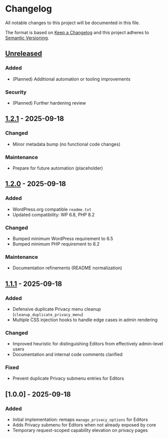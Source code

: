 # Changelog

All notable changes to this project will be documented in this file.

The format is based on [Keep a Changelog](https://keepachangelog.com/en/1.1.0/) and this project adheres to [Semantic Versioning](https://semver.org/).

## [Unreleased]
### Added
- (Planned) Additional automation or tooling improvements

### Security
- (Planned) Further hardening review

## [1.2.1] - 2025-09-18
### Changed
- Minor metadata bump (no functional code changes)

### Maintenance
- Prepare for future automation (placeholder)

## [1.2.0] - 2025-09-18
### Added
- WordPress.org compatible `readme.txt`
- Updated compatibility: WP 6.8, PHP 8.2

### Changed
- Bumped minimum WordPress requirement to 6.5
- Bumped minimum PHP requirement to 8.2

### Maintenance
- Documentation refinements (README normalization)

## [1.1.1] - 2025-09-18
### Added
- Defensive duplicate Privacy menu cleanup (`cleanup_duplicate_privacy_menu`)
- Multiple CSS injection hooks to handle edge cases in admin rendering

### Changed
- Improved heuristic for distinguishing Editors from effectively admin-level users
- Documentation and internal code comments clarified

### Fixed
- Prevent duplicate Privacy submenu entries for Editors

## [1.0.0] - 2025-09-18
### Added
- Initial implementation: remaps `manage_privacy_options` for Editors
- Adds Privacy submenu for Editors when not already exposed by core
- Temporary request-scoped capability elevation on privacy pages

[Unreleased]: https://github.com/soderlind/editor-can-manage-privacy-options/compare/v1.2.1...HEAD
[1.2.1]: https://github.com/soderlind/editor-can-manage-privacy-options/compare/v1.2.0...v1.2.1
[1.2.0]: https://github.com/soderlind/editor-can-manage-privacy-options/compare/v1.1.1...v1.2.0
[1.1.1]: https://github.com/soderlind/editor-can-manage-privacy-options/compare/v1.0.0...v1.1.1
